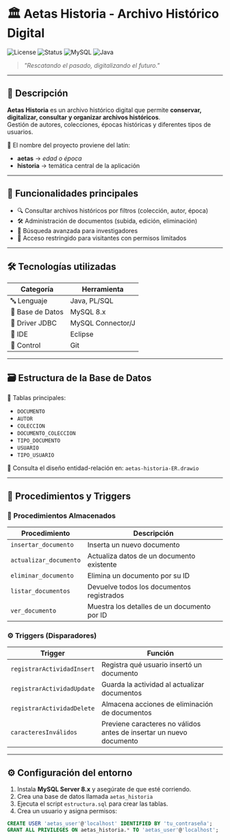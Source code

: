 # 🏛️ Aetas Historia - Archivo Histórico Digital

![License](https://img.shields.io/badge/license-MIT-blue)
![Status](https://img.shields.io/badge/status-Actively--Maintained-brightgreen)
![MySQL](https://img.shields.io/badge/DB-MySQL%208.x-blue)
![Java](https://img.shields.io/badge/language-Java-yellow)

> _"Rescatando el pasado, digitalizando el futuro."_

---

## 📖 Descripción

**Aetas Historia** es un archivo histórico digital que permite **conservar, digitalizar, consultar y organizar archivos históricos**.  
Gestión de autores, colecciones, épocas históricas y diferentes tipos de usuarios.

📜 El nombre del proyecto proviene del latín:

- **aetas** → _edad o época_  
- **historia** → temática central de la aplicación

---

## 🎯 Funcionalidades principales

- 🔍 Consultar archivos históricos por filtros (colección, autor, época)
- 🛠️ Administración de documentos (subida, edición, eliminación)
- 📁 Búsqueda avanzada para investigadores
- 🔐 Acceso restringido para visitantes con permisos limitados

---

## 🛠️ Tecnologías utilizadas

| Categoría        | Herramienta                        |
|------------------|------------------------------------|
| 🔤 Lenguaje       | Java, PL/SQL                       |
| 💾 Base de Datos | MySQL 8.x                          |
| 🧩 Driver JDBC    | MySQL Connector/J                  |
| 🧠 IDE           | Eclipse                            |
| 🔄 Control       | Git                                |

---

## 🗃️ Estructura de la Base de Datos

📌 Tablas principales:

- `DOCUMENTO`
- `AUTOR`
- `COLECCION`
- `DOCUMENTO_COLECCION`
- `TIPO_DOCUMENTO`
- `USUARIO`
- `TIPO_USUARIO`

📎 Consulta el diseño entidad-relación en: `aetas-historia-ER.drawio`

---

## 🧠 Procedimientos y Triggers

### 📄 Procedimientos Almacenados

| Procedimiento          | Descripción                                  |
|------------------------|----------------------------------------------|
| `insertar_documento`   | Inserta un nuevo documento                   |
| `actualizar_documento` | Actualiza datos de un documento existente    |
| `eliminar_documento`   | Elimina un documento por su ID               |
| `listar_documentos`    | Devuelve todos los documentos registrados    |
| `ver_documento`        | Muestra los detalles de un documento por ID  |

### ⚙️ Triggers (Disparadores)

| Trigger                    | Función                                                            |
|----------------------------|---------------------------------------------------------------------|
| `registrarActividadInsert`| Registra qué usuario insertó un documento                           |
| `registrarActividadUpdate`| Guarda la actividad al actualizar documentos                        |
| `registrarActividadDelete`| Almacena acciones de eliminación de documentos                      |
| `caracteresInválidos`     | Previene caracteres no válidos antes de insertar un nuevo documento |

---

## ⚙️ Configuración del entorno

1. Instala **MySQL Server 8.x** y asegúrate de que esté corriendo.
2. Crea una base de datos llamada `aetas_historia`
3. Ejecuta el script `estructura.sql` para crear las tablas.
4. Crea un usuario y asigna permisos:

```sql
CREATE USER 'aetas_user'@'localhost' IDENTIFIED BY 'tu_contraseña';
GRANT ALL PRIVILEGES ON aetas_historia.* TO 'aetas_user'@'localhost';
